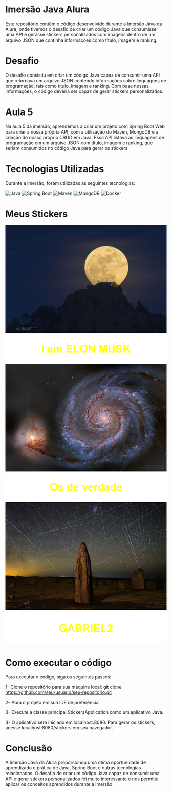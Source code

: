 <h1>Imersão Java Alura</h1>
Este repositório contém o código desenvolvido durante a Imersão Java da Alura, onde tivemos o desafio de criar um código Java que consumisse uma API e gerasse stickers personalizados com imagens dentro de um arquivo JSON que continha informações como título, imagem e ranking.

<h1>Desafio</h1>
O desafio consistiu em criar um código Java capaz de consumir uma API que retornava um arquivo JSON contendo informações sobre linguagens de programação, tais como título, imagem e ranking. Com base nessas informações, o código deveria ser capaz de gerar stickers personalizados.

<h1>Aula 5</h1>
Na aula 5 da imersão, aprendemos a criar um projeto com Spring Boot Web para criar a nossa própria API, com a utilização do Maven, MongoDB e a criação do nosso próprio CRUD em Java. Essa API listava as linguagens de programação em um arquivo JSON com título, imagem e ranking, que seriam consumidos no código Java para gerar os stickers.

<h1>Tecnologias Utilizadas</h1>
Durante a imersão, foram utilizadas as seguintes tecnologias:

![Java](https://raw.githubusercontent.com/abrahamcalf/programming-languages-logos/master/src/java/java_256x256.png)
![Spring Boot](https://raw.githubusercontent.com/abrahamcalf/programming-languages-logos/master/src/java/java_256x256.png)
![Maven](https://raw.githubusercontent.com/abrahamcalf/programming-languages-logos/master/src/java/java_256x256.png)
![MongoDB](https://raw.githubusercontent.com/abrahamcalf/programming-languages-logos/master/src/java/java_256x256.png)
![Docker](https://raw.githubusercontent.com/abrahamcalf/programming-languages-logos/master/src/java/java_256x256.png)

<h1>Meus Stickers</h1>

![Exemplo de Imagem](stickergenerator/saida/Find%20the%20Man%20in%20the%20Moon.png)
![Exemplo de Imagem](stickergenerator/saida/M51-%20The%20Whirlpool%20Galaxy%20from%20Hubble.png)
![Exemplo de Imagem](stickergenerator/saida/Satellites%20Behind%20Pinnacles.png)

<h1>Como executar o código</h1>
Para executar o código, siga os seguintes passos:

1- Clone o repositório para sua máquina local:
    git clone https://github.com/seu-usuario/seu-repositorio.git

2- Abra o projeto em sua IDE de preferência.

3- Execute a classe principal StickersApplication como um aplicativo Java.

4- O aplicativo será iniciado em localhost:8080. Para gerar os stickers, acesse localhost:8080/stickers em seu navegador.

<h1>Conclusão</h1>
A Imersão Java da Alura proporcionou uma ótima oportunidade de aprendizado e prática de Java, Spring Boot e outras tecnologias relacionadas. O desafio de criar um código Java capaz de consumir uma API e gerar stickers personalizados foi muito interessante e nos permitiu aplicar os conceitos aprendidos durante a imersão.